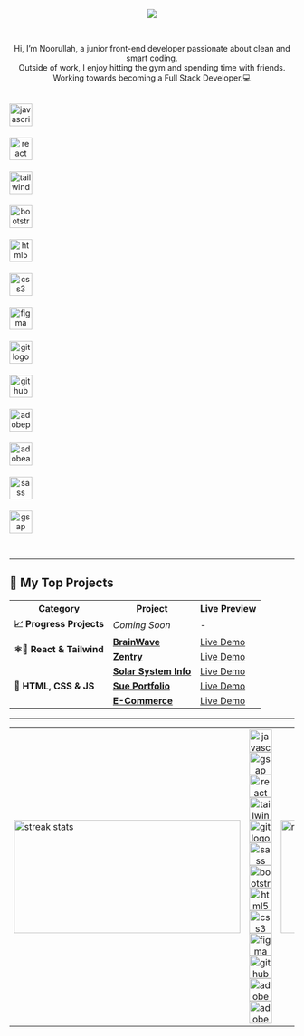 <!--   <img align="right" width="40%" src="https://user-images.githubusercontent.com/74038190/212748842-9fcbad5b-6173-4175-8a61-521f3dbb7514.gif" alt="Description"> -->

<p align="center">
  <img src="https://readme-typing-svg.herokuapp.com?font=Fira+Code&size=22&duration=2500&pause=800&color=36BCF7&center=true&vCenter=true&width=600&lines=Hey+there%2C+It+Is+Noorullah;Available+for+hiring;Focusing+on+JavaScript+and+React" />
</p><br>
<p align="center">
  Hi, I’m Noorullah, a junior front-end developer passionate about clean and smart coding.<br> Outside of work,
  I enjoy hitting the gym and spending time with friends. Working towards becoming a Full Stack Developer.💻
  <br><br>
  <div align="center" style="display: grid; grid-template-columns: 1fr 1fr; gap: 20px;">
    <img src="https://cdn.simpleicons.org/javascript/F7DF1E" height="40" alt="javascript logo" />
    <img width="12" />
    <img src="https://cdn.simpleicons.org/react/61DAFB" height="40" alt="react logo" />
    <img width="12" />
    <img src="https://cdn.simpleicons.org/tailwindcss/06B6D4" height="40" alt="tailwindcss logo" />
    <img width="12" />
    <img src="https://skillicons.dev/icons?i=bootstrap" height="40" alt="bootstrap logo" />
    <img width="12" />
    <img src="https://skillicons.dev/icons?i=html" height="40" alt="html5 logo" />
    <img width="12" />
    <img src="https://skillicons.dev/icons?i=css" height="40" alt="css3 logo" />
    <img width="12" />
    <img src="https://skillicons.dev/icons?i=figma" height="40" alt="figma logo" />
    <img width="12" />
    <img src="https://cdn.simpleicons.org/git/F05032" height="40" alt="git logo" />
    <img width="12" />
    <img src="https://skillicons.dev/icons?i=github" height="40" alt="github logo" />
    <img width="12" />
    <img src="https://skillicons.dev/icons?i=ps" height="40" alt="adobephotoshop logo" />
    <img width="12" />
    <img src="https://skillicons.dev/icons?i=ae" height="40" alt="adobeaftereffects logo" />
    <img width="12" />
    <img src="https://skillicons.dev/icons?i=sass" height="40" alt="sass logo"  />
    <img width="12" />
    <img src="https://cdn.simpleicons.org/greensock/88CE02" height="40" alt="gsap logo" />
    <img width="12" />
</div>
</p><br>

---

## 🚀 My Top Projects

<table>
  <tr>
    <th>Category</th>
    <th>Project</th>
    <th>  Live Preview  </th>
  </tr>
  <tr>
    <td><strong>📈 Progress Projects</strong></td>
    <td><em>Coming Soon</em></td>
    <td>-</td>
  </tr>
  <tr>
    <td rowspan="2"><strong>⚛️💨 React & Tailwind</strong></td>
    <td><a href="https://github.com/NN-Bayat/BrainWave__2-26-25"><strong>BrainWave</strong></a></td>
    <td><a href="https://github.com/NN-Bayat/BrainWave__2-26-25">Live Demo</a></td>
  </tr>
  <tr>
    <td><a href="https://nn-bayat.github.io/Zentry__3-3-25/"><strong>Zentry</strong></a></td>
    <td><a href="https://nn-bayat.github.io/Zentry__3-3-25/">Live Demo</a></td>
  </tr>
  <tr>
    <td rowspan="3"><strong>🎨 HTML, CSS & JS </strong></td>
    <td><a href="https://nn-bayat.github.io/Solar-System-info__2-3-25/"><strong>Solar System Info</strong></a></td>
    <td><a href="https://nn-bayat.github.io/Solar-System-info__2-3-25/">Live Demo</a></td>
  </tr>
  <tr>
    <td><a href="https://nn-bayat.github.io/Sue-portfolio__1-22-2025/"><strong>Sue Portfolio</strong></a></td>
    <td><a href="https://nn-bayat.github.io/Sue-portfolio__1-22-2025/">Live Demo</a></td>
  </tr>
  <tr>
    <td><a href="https://nn-bayat.github.io/shopping-cart__1-16-2025/"><strong>E-Commerce</strong></a></td>
    <td><a href="https://nn-bayat.github.io/shopping-cart__1-16-2025/">Live Demo</a></td>
  </tr>
</table>

---


<table style="border: none;">
  <tr style="border: none;">

  <td style="border: none;">  
    <img width="400" height="200" src="https://github-readme-streak-stats-salesp07.vercel.app/?user=NN-Bayat&count_private=true&theme=react&border_radius=10" alt="streak stats"/>
  </td>
  
  <td style="border: none;" align="center">
    <img src="https://cdn.simpleicons.org/javascript/F7DF1E" height="40" alt="javascript logo" />
    <img src="https://cdn.simpleicons.org/greensock/88CE02" height="40" alt="gsap logo" />
    <img src="https://cdn.simpleicons.org/react/61DAFB" height="40" alt="react logo" />
    <img src="https://cdn.simpleicons.org/tailwindcss/06B6D4" height="40" alt="tailwindcss logo" />
    <img src="https://cdn.simpleicons.org/git/F05032" height="40" alt="git logo" /><br />
    <img src="https://skillicons.dev/icons?i=sass" height="40" alt="sass logo"  />
    <img src="https://skillicons.dev/icons?i=bootstrap" height="40" alt="bootstrap logo" />
    <img src="https://skillicons.dev/icons?i=html" height="40" alt="html5 logo" />
    <img src="https://skillicons.dev/icons?i=css" height="40" alt="css3 logo" />
    <img src="https://skillicons.dev/icons?i=figma" height="40" alt="figma logo" />
    <img src="https://skillicons.dev/icons?i=github" height="40" alt="github logo" />
    <img src="https://skillicons.dev/icons?i=ae" height="40" alt="adobeaftereffects logo" />
    <img src="https://skillicons.dev/icons?i=ps" height="40" alt="adobephotoshop logo" />
  </td>
  
  <td style="border: none;">
    <img width="400" height="200" src="https://github-readme-stats-salesp07.vercel.app/api?username=NN-Bayat&count_private=true&show_icons=true&theme=react&rank_icon=github&border_radius=10" alt="readme stats"/>
  </td>

  </tr>
</table>
